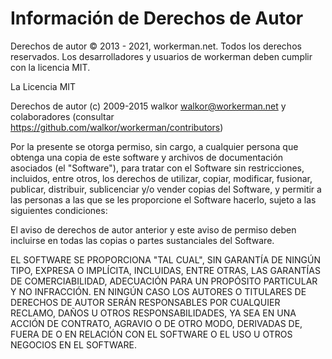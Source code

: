 # Información de Derechos de Autor

Derechos de autor © 2013 - 2021, workerman.net. Todos los derechos reservados. Los desarrolladores y usuarios de workerman deben cumplir con la licencia MIT.

La Licencia MIT

Derechos de autor (c) 2009-2015 walkor <walkor@workerman.net> y colaboradores (consultar https://github.com/walkor/workerman/contributors)

Por la presente se otorga permiso, sin cargo, a cualquier persona que obtenga una copia
de este software y archivos de documentación asociados (el "Software"), para tratar
con el Software sin restricciones, incluidos, entre otros, los derechos
de utilizar, copiar, modificar, fusionar, publicar, distribuir, sublicenciar y/o vender
copias del Software, y permitir a las personas a las que se les proporcione el Software
hacerlo, sujeto a las siguientes condiciones:

El aviso de derechos de autor anterior y este aviso de permiso deben incluirse
en todas las copias o partes sustanciales del Software.

EL SOFTWARE SE PROPORCIONA "TAL CUAL", SIN GARANTÍA DE NINGÚN TIPO, EXPRESA O IMPLÍCITA,
INCLUIDAS, ENTRE OTRAS, LAS GARANTÍAS DE COMERCIABILIDAD,
ADECUACIÓN PARA UN PROPÓSITO PARTICULAR Y NO INFRACCIÓN. EN NINGÚN CASO
LOS AUTORES O TITULARES DE DERECHOS DE AUTOR SERÁN RESPONSABLES POR CUALQUIER RECLAMO, DAÑOS U OTROS
RESPONSABILIDADES, YA SEA EN UNA ACCIÓN DE CONTRATO, AGRAVIO O DE OTRO MODO, DERIVADAS DE,
FUERA DE O EN RELACIÓN CON EL SOFTWARE O EL USO U OTROS NEGOCIOS EN
EL SOFTWARE.
